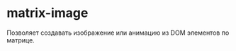matrix-image
============

Позволяет создавать изображение или анимацию из DOM элементов по матрице.
